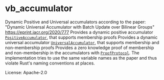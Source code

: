# vb_accumulator

Dynamic Positive and Universal accumulators according to the paper: "Dynamic Universal Accumulator with Batch Update over Bilinear Groups" <https://eprint.iacr.org/2020/777>
Provides a dynamic positive accumulator [`PositiveAccumulator`], that supports membership proofs
Provides a dynamic universal accumulator [`UniversalAccumulator`], that supports membership and non-membership proofs
Provides a zero knowledge proof of membership and non-membership in the accumulators with [`ProofProtocol`].
The implementation tries to use the same variable names as the paper and thus violate Rust's naming conventions at places.

[`PositiveAccumulator`]: crate::positive::PositiveAccumulator
[`UniversalAccumulator`]: crate::universal::UniversalAccumulator
[`ProofProtocol`]: crate::proofs::ProofProtocol

License: Apache-2.0
